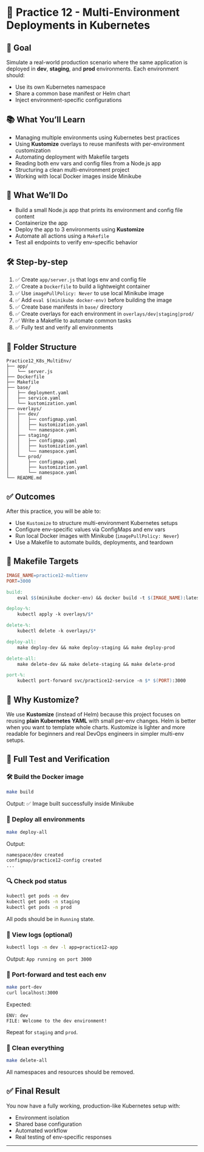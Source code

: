 # 📘 Practice 12 - Multi-Environment Deployments in Kubernetes

## 🎯 Goal
Simulate a real-world production scenario where the same application is deployed in **dev**, **staging**, and **prod** environments. Each environment should:
- Use its own Kubernetes namespace
- Share a common base manifest or Helm chart
- Inject environment-specific configurations

## 📚 What You’ll Learn
- Managing multiple environments using Kubernetes best practices
- Using **Kustomize** overlays to reuse manifests with per-environment customization
- Automating deployment with Makefile targets
- Reading both env vars and config files from a Node.js app
- Structuring a clean multi-environment project
- Working with local Docker images inside Minikube

## 🧱 What We’ll Do
- Build a small Node.js app that prints its environment and config file content
- Containerize the app
- Deploy the app to 3 environments using **Kustomize**
- Automate all actions using a `Makefile`
- Test all endpoints to verify env-specific behavior

## 🛠 Step-by-step
1. ✅ Create `app/server.js` that logs env and config file
2. ✅ Create a `Dockerfile` to build a lightweight container
3. ✅ Use `imagePullPolicy: Never` to use local Minikube image
4. ✅ Add `eval $(minikube docker-env)` before building the image
5. ✅ Create base manifests in `base/` directory
6. ✅ Create overlays for each environment in `overlays/dev|staging|prod/`
7. ✅ Write a Makefile to automate common tasks
8. ✅ Fully test and verify all environments

## 📁 Folder Structure
```
Practice12_K8s_MultiEnv/
├── app/
│   └── server.js
├── Dockerfile
├── Makefile
├── base/
│   ├── deployment.yaml
│   ├── service.yaml
│   └── kustomization.yaml
├── overlays/
│   ├── dev/
│   │   ├── configmap.yaml
│   │   ├── kustomization.yaml
│   │   └── namespace.yaml
│   ├── staging/
│   │   ├── configmap.yaml
│   │   ├── kustomization.yaml
│   │   └── namespace.yaml
│   └── prod/
│       ├── configmap.yaml
│       ├── kustomization.yaml
│       └── namespace.yaml
└── README.md
```

## ✅ Outcomes
After this practice, you will be able to:
- Use `Kustomize` to structure multi-environment Kubernetes setups
- Configure env-specific values via ConfigMaps and env vars
- Run local Docker images with Minikube (`imagePullPolicy: Never`)
- Use a Makefile to automate builds, deployments, and teardown

## 🧼 Makefile Targets
```Makefile
IMAGE_NAME=practice12-multienv
PORT=3000

build:
	eval $$(minikube docker-env) && docker build -t $(IMAGE_NAME):latest .

deploy-%:
	kubectl apply -k overlays/$*

delete-%:
	kubectl delete -k overlays/$*

deploy-all:
	make deploy-dev && make deploy-staging && make deploy-prod

delete-all:
	make delete-dev && make delete-staging && make delete-prod

port-%:
	kubectl port-forward svc/practice12-service -n $* $(PORT):3000
```

## 🤔 Why Kustomize?
We use **Kustomize** (instead of Helm) because this project focuses on reusing **plain Kubernetes YAML** with small per-env changes. Helm is better when you want to template whole charts. Kustomize is lighter and more readable for beginners and real DevOps engineers in simpler multi-env setups.

## 🧪 Full Test and Verification

### 🛠 Build the Docker image
```bash
make build
```
Output: ✅ Image built successfully inside Minikube

### 🚀 Deploy all environments
```bash
make deploy-all
```
Output:
```
namespace/dev created
configmap/practice12-config created
...
```

### 🔍 Check pod status
```bash
kubectl get pods -n dev
kubectl get pods -n staging
kubectl get pods -n prod
```
All pods should be in `Running` state.

### 📜 View logs (optional)
```bash
kubectl logs -n dev -l app=practice12-app
```
Output: `App running on port 3000`

### 🚪 Port-forward and test each env
```bash
make port-dev
curl localhost:3000
```
Expected:
```
ENV: dev
FILE: Welcome to the dev environment!
```
Repeat for `staging` and `prod`.

### 🧼 Clean everything
```bash
make delete-all
```
All namespaces and resources should be removed.

## ✅ Final Result
You now have a fully working, production-like Kubernetes setup with:
- Environment isolation
- Shared base configuration
- Automated workflow
- Real testing of env-specific responses

---
